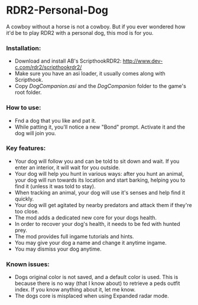 # RDR2-Personal-Dog
A cowboy without a horse is not a cowboy. But if you ever wondered how it'd be to play RDR2 with a personal dog, this mod is for you.

### Installation:
- Download and install AB's ScripthookRDR2: http://www.dev-c.com/rdr2/scripthookrdr2/
- Make sure you have an asi loader, it usually comes along with Scripthook.
- Copy *DogCompanion.asi* and the *DogCompanion* folder to the game's root folder.

### How to use:
- Fnd a dog that you like and pat it.
- While patting it, you'll notice a new "Bond" prompt. Activate it and the dog will join you.

### Key features:
- Your dog will follow you and can be told to sit down and wait. If you enter an interior, it will wait for you outside.
- Your dog will help you hunt in various ways: after you hunt an animal, your dog will run towards its location and start barking, helping you to find it (unless it was told to stay).
- When tracking an animal, your dog will use it's senses and help find it quickly.
- Your dog will get agitated by nearby predators and attack them if they're too close.
- The mod adds a dedicated new core for your dogs health.
- In order to recover your dog's health, it needs to be fed with hunted prey.
- The mod provides full ingame tutorials and hints.
- You may give your dog a name and change it anytime ingame.
- You may dismiss your dog anytime.

### Known issues:
- Dogs original color is not saved, and a default color is used.  This is because there is no way (that I know about) to retrieve a peds outfit index. If you know anything about it, let me know.
- The dogs core is misplaced when using Expanded radar mode.